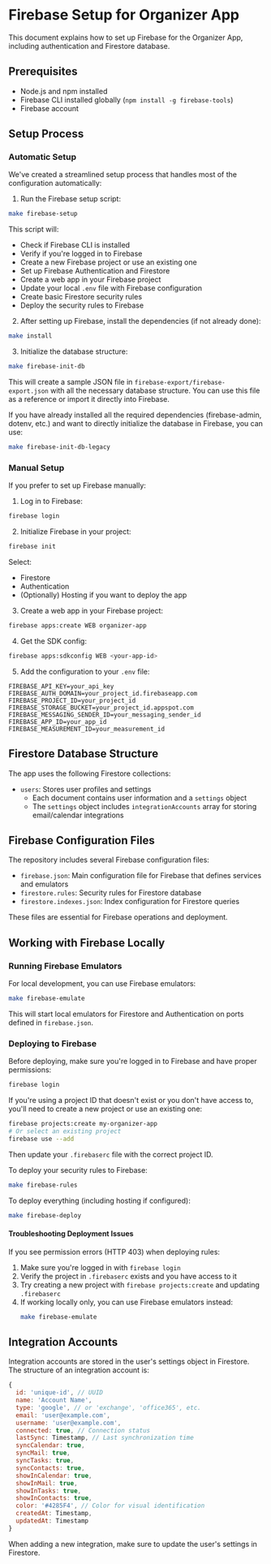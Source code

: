 # Firebase Setup for Organizer App

This document explains how to set up Firebase for the Organizer App, including authentication and Firestore database.

## Prerequisites

- Node.js and npm installed
- Firebase CLI installed globally (`npm install -g firebase-tools`)
- Firebase account

## Setup Process

### Automatic Setup

We've created a streamlined setup process that handles most of the configuration automatically:

1. Run the Firebase setup script:

```bash
make firebase-setup
```

This script will:
- Check if Firebase CLI is installed
- Verify if you're logged in to Firebase
- Create a new Firebase project or use an existing one
- Set up Firebase Authentication and Firestore
- Create a web app in your Firebase project
- Update your local `.env` file with Firebase configuration
- Create basic Firestore security rules
- Deploy the security rules to Firebase

2. After setting up Firebase, install the dependencies (if not already done):

```bash
make install
```

3. Initialize the database structure:

```bash
make firebase-init-db
```

This will create a sample JSON file in `firebase-export/firebase-export.json` with all the necessary database structure. You can use this file as a reference or import it directly into Firebase.

If you have already installed all the required dependencies (firebase-admin, dotenv, etc.) and want to directly initialize the database in Firebase, you can use:

```bash
make firebase-init-db-legacy
```

### Manual Setup

If you prefer to set up Firebase manually:

1. Log in to Firebase:

```bash
firebase login
```

2. Initialize Firebase in your project:

```bash
firebase init
```

Select:
- Firestore
- Authentication
- (Optionally) Hosting if you want to deploy the app

3. Create a web app in your Firebase project:

```bash
firebase apps:create WEB organizer-app
```

4. Get the SDK config:

```bash
firebase apps:sdkconfig WEB <your-app-id>
```

5. Add the configuration to your `.env` file:

```
FIREBASE_API_KEY=your_api_key
FIREBASE_AUTH_DOMAIN=your_project_id.firebaseapp.com
FIREBASE_PROJECT_ID=your_project_id
FIREBASE_STORAGE_BUCKET=your_project_id.appspot.com
FIREBASE_MESSAGING_SENDER_ID=your_messaging_sender_id
FIREBASE_APP_ID=your_app_id
FIREBASE_MEASUREMENT_ID=your_measurement_id
```

## Firestore Database Structure

The app uses the following Firestore collections:

- `users`: Stores user profiles and settings
  - Each document contains user information and a `settings` object
  - The `settings` object includes `integrationAccounts` array for storing email/calendar integrations

## Firebase Configuration Files

The repository includes several Firebase configuration files:

- `firebase.json`: Main configuration file for Firebase that defines services and emulators
- `firestore.rules`: Security rules for Firestore database
- `firestore.indexes.json`: Index configuration for Firestore queries

These files are essential for Firebase operations and deployment.

## Working with Firebase Locally

### Running Firebase Emulators

For local development, you can use Firebase emulators:

```bash
make firebase-emulate
```

This will start local emulators for Firestore and Authentication on ports defined in `firebase.json`.

### Deploying to Firebase

Before deploying, make sure you're logged in to Firebase and have proper permissions:

```bash
firebase login
```

If you're using a project ID that doesn't exist or you don't have access to, you'll need to create a new project or use an existing one:

```bash
firebase projects:create my-organizer-app
# Or select an existing project
firebase use --add
```

Then update your `.firebaserc` file with the correct project ID.

To deploy your security rules to Firebase:

```bash
make firebase-rules
```

To deploy everything (including hosting if configured):

```bash
make firebase-deploy
```

#### Troubleshooting Deployment Issues

If you see permission errors (HTTP 403) when deploying rules:

1. Make sure you're logged in with `firebase login`
2. Verify the project in `.firebaserc` exists and you have access to it
3. Try creating a new project with `firebase projects:create` and updating `.firebaserc`
4. If working locally only, you can use Firebase emulators instead:
   ```bash
   make firebase-emulate
   ```

## Integration Accounts

Integration accounts are stored in the user's settings object in Firestore. The structure of an integration account is:

```javascript
{
  id: 'unique-id', // UUID
  name: 'Account Name',
  type: 'google', // or 'exchange', 'office365', etc.
  email: 'user@example.com',
  username: 'user@example.com',
  connected: true, // Connection status
  lastSync: Timestamp, // Last synchronization time
  syncCalendar: true,
  syncMail: true,
  syncTasks: true,
  syncContacts: true,
  showInCalendar: true,
  showInMail: true,
  showInTasks: true,
  showInContacts: true,
  color: '#4285F4', // Color for visual identification
  createdAt: Timestamp,
  updatedAt: Timestamp
}
```

When adding a new integration, make sure to update the user's settings in Firestore.
